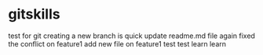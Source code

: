 # gitskills
test for git
creating a new branch is quick
update readme.md file again
fixed the conflict on feature1
add new file on feature1
test test learn learn

